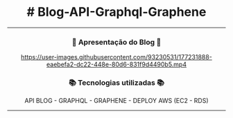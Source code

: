 

<div align="center">

# # Blog-API-Graphql-Graphene

<hr>


### 🔭 Apresentação do Blog 🔭

https://user-images.githubusercontent.com/93230531/177231888-eaebefa2-dc22-448e-80d6-831f9d4490b5.mp4


### 📚 Tecnologias utilizadas 📚
API BLOG - GRAPHQL - GRAPHENE - DEPLOY AWS (EC2 - RDS)

<hr>

</div>
